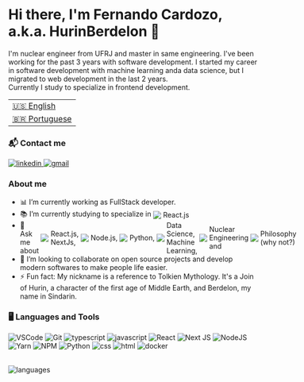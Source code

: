 <h1> Hi there, I'm Fernando Cardozo, a.k.a. HurinBerdelon 🚀</h1>

<p>
    I'm nuclear engineer from UFRJ and master in same engineering. I've been working for the past 3 years with software development. I started my career in software development with machine learning anda data science, but I migrated to web development in the last 2 years.<br>
    Currently I study to specialize in frontend development.
</p>

<table>
    <tr>
      <td>
        <a href="README.md" disabled>🇺🇸 English</a>
      </td>
    </tr>
    <tr>
      <td>
        <a href="readme_pt-br.md">🇧🇷 Portuguese</a>
      </td>
    </tr>
  </table>

<h3> 📬 Contact me</h3>

<a href="https://www.linkedin.com/in/fernando-henrique-p-cardozo-17ab84a3/" target='_blank'>
    <img 
      src="https://img.shields.io/badge/Linkedin-0077B5?style=for-the-badge&amp;logo=LinkedIn&amp;logoColor=white" 
      alt="linkedin">
</a>

<a href="mailto:fernando_cardozo@poli.ufrj.br" target='_blank'>
    <img 
      src="https://img.shields.io/badge/Gmail-D14836?style=for-the-badge&amp;logo=Gmail&amp;logoColor=white" alt="gmail">
</a>


<h3> About me</h3>

<ul>
    <li> 📊 I’m currently working as FullStack developer. </li>
    <li> 
        <div
        style=
        "display: flex;
        align-items: center;
        gap: 4px"
        >
            📚 I’m currently studying to specialize in <img src="https://img.icons8.com/ultraviolet/16/000000/react--v2.png"/> React.js 
        </div>
    </li>
    <li>
        <div 
        style=
        "display: flex;
        align-items: center;
        gap: 4px">
            💬 Ask me about <img src="https://img.icons8.com/ultraviolet/16/000000/react--v2.png"/> React.js, NextJs, <img src="https://img.icons8.com/fluency/16/000000/node-js.png"/> Node.js, <img src="https://img.icons8.com/color/16/000000/python--v1.png"/> Python, 
            <img src="https://img.icons8.com/ios-filled/16/000000/big-data.png"/> Data Science, Machine Learning, <img src="https://img.icons8.com/fluency/16/000000/nuclear.png"/> Nuclear Engineering and <img src="https://img.icons8.com/external-bearicons-detailed-outline-bearicons/16/000000/external-question-frequently-asked-questions-faq-bearicons-detailed-outline-bearicons-5.png"/> Philosophy (why not?)
        </div>
    </li>
    <li> 👯 I’m looking to collaborate on open source projects and develop modern softwares to make people life easier. </li>
    <li>
        ⚡ Fun fact: My nickname is a reference to Tolkien Mythology. It's a Join of Hurin, a character of the first age of Middle Earth, and Berdelon, my name in Sindarin.
    </li>
</ul>

<h3> 🖥 Languages and Tools </h3>

<img src="https://img.shields.io/badge/VS_Code-0078D4?style=for-the-badge&logo=visual%20studio%20code&logoColor=white"
    alt="VSCode" />
<img src="https://img.shields.io/badge/Git-00732A.svg?style=for-the-badge&logo=git&logoColor=white" alt="Git" />
<img src="https://img.shields.io/badge/TypeScript-007ACC?style=for-the-badge&logo=typescript&logoColor=white"
    alt="typescript">
<img src="https://img.shields.io/badge/JavaScript-FFE400?style=for-the-badge&amp;logo=javascript&amp;logoColor=black"
    alt="javascript">
![React](https://img.shields.io/badge/react-%2320232a.svg?style=for-the-badge&logo=react&logoColor=%2361DAFB)
![Next JS](https://img.shields.io/badge/Next-black?style=for-the-badge&logo=next.js&logoColor=white)
<img src="https://img.shields.io/badge/Node.js-339933?style=for-the-badge&logo=nodedotjs&logoColor=white"
    alt="NodeJS" />
<img src="https://img.shields.io/badge/Yarn-2C8EBB?style=for-the-badge&logo=yarn&logoColor=white" alt="Yarn" />
<img src="https://img.shields.io/badge/NPM-CB3837.svg?style=for-the-badge&logo=npm&logoColor=white" alt="NPM" />
<img src="https://img.shields.io/badge/Python-141CF5?style=for-the-badge&logo=python&logoColor=white" alt="Python" />
<img src="https://img.shields.io/badge/CSS3-1572B6?style=for-the-badge&amp;logo=css3&amp;logoColor=white" alt="css">
<img src="https://img.shields.io/badge/HTML5-E34F26?style=for-the-badge&amp;logo=html5&amp;logoColor=white" alt="html">
<img src="https://img.shields.io/badge/Docker-2CA5E0?style=for-the-badge&logo=docker&logoColor=white" alt="docker">

<br>
<img src="https://github-readme-stats.vercel.app/api/top-langs?username=hurinberdelon&layout=compact&theme=dracula&langs_count=8"
    alt='languages'></img>

